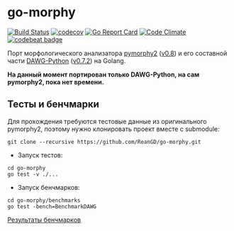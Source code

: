 go-morphy
===

[![Build Status](https://travis-ci.org/ReanGD/go-morphy.svg?branch=master)](https://travis-ci.org/ReanGD/go-morphy)
 [![codecov](https://codecov.io/gh/ReanGD/go-morphy/branch/master/graph/badge.svg)](https://codecov.io/gh/ReanGD/go-morphy)
 [![Go Report Card](https://goreportcard.com/badge/github.com/ReanGD/go-morphy)](https://goreportcard.com/report/github.com/ReanGD/go-morphy)
 [![Code Climate](https://codeclimate.com/github/ReanGD/go-morphy/badges/gpa.svg)](https://codeclimate.com/github/ReanGD/go-morphy)
 [![codebeat badge](https://codebeat.co/badges/ed484615-dbfe-406d-b2bb-a52664db9cad)](https://codebeat.co/projects/github-com-reangd-go-morphy)

Порт морфологического анализатора [pymorphy2](https://github.com/kmike/pymorphy2) ([v0.8](https://github.com/kmike/pymorphy2/releases/tag/0.8)) и его составной части [DAWG-Python](https://github.com/pytries/DAWG-Python) ([v0.7.2](https://github.com/pytries/DAWG-Python/releases/tag/0.7.2)) на Golang.

**На данный момент портирован только DAWG-Python, на сам pymorphy2, пока нет времени.**

Тесты и бенчмарки
---

Для прохождения требуются тестовые данные из оригинального pymorphy2,
поэтому нужно клонировать проект вместе с submodule:

```
git clone --recursive https://github.com/ReanGD/go-morphy.git
```

- Запуск тестов:

```
cd go-morphy
go test -v ./...
```

- Запуск бенчмарков:

```
cd go-morphy/benchmarks
go test -bench=BenchmarkDAWG
```

[Результаты бенчмарков](https://github.com/ReanGD/go-morphy/wiki/%D0%A0%D0%B5%D0%B7%D1%83%D0%BB%D1%8C%D1%82%D0%B0%D1%82%D1%8B-%D0%B1%D0%B5%D0%BD%D1%87%D0%BC%D0%B0%D1%80%D0%BA%D0%BE%D0%B2-%D0%B4%D0%BB%D1%8F-%D1%81%D1%82%D1%80%D1%83%D0%BA%D1%82%D1%83%D1%80%D1%8B-DAWG)
